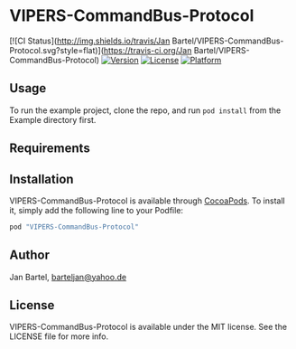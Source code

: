 # VIPERS-CommandBus-Protocol

[![CI Status](http://img.shields.io/travis/Jan Bartel/VIPERS-CommandBus-Protocol.svg?style=flat)](https://travis-ci.org/Jan Bartel/VIPERS-CommandBus-Protocol)
[![Version](https://img.shields.io/cocoapods/v/VIPERS-CommandBus-Protocol.svg?style=flat)](http://cocoapods.org/pods/VIPERS-CommandBus-Protocol)
[![License](https://img.shields.io/cocoapods/l/VIPERS-CommandBus-Protocol.svg?style=flat)](http://cocoapods.org/pods/VIPERS-CommandBus-Protocol)
[![Platform](https://img.shields.io/cocoapods/p/VIPERS-CommandBus-Protocol.svg?style=flat)](http://cocoapods.org/pods/VIPERS-CommandBus-Protocol)

## Usage

To run the example project, clone the repo, and run `pod install` from the Example directory first.

## Requirements

## Installation

VIPERS-CommandBus-Protocol is available through [CocoaPods](http://cocoapods.org). To install
it, simply add the following line to your Podfile:

```ruby
pod "VIPERS-CommandBus-Protocol"
```

## Author

Jan Bartel, barteljan@yahoo.de

## License

VIPERS-CommandBus-Protocol is available under the MIT license. See the LICENSE file for more info.
